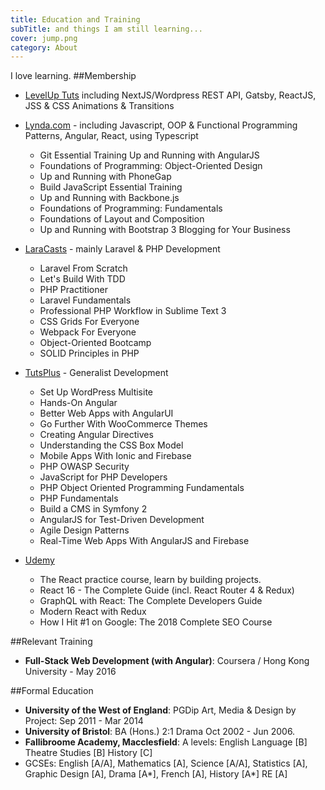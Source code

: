 ```yaml
---
title: Education and Training 
subTitle: and things I am still learning...
cover: jump.png
category: About
---
```

I love learning.
##Membership

* [LevelUp Tuts](https://www.leveluptutorials.com/tutorials)  including NextJS/Wordpress REST API, Gatsby, ReactJS, JSS & CSS Animations & Transitions

* [Lynda.com](https://www.lynda.com/) - including Javascript, OOP & Functional Programming Patterns, Angular, React, using Typescript

	* Git Essential Training Up and Running with AngularJS 
	* Foundations of Programming: Object-Oriented Design 
	* Up and Running with PhoneGap 
	* Build JavaScript Essential Training 
	* Up and Running with Backbone.js 
	* Foundations of Programming: Fundamentals 
	* Foundations of Layout and Composition
	* Up and Running with Bootstrap 3 Blogging for Your Business


* [LaraCasts](https://laracasts.com/) - mainly Laravel & PHP Development 

	* Laravel From Scratch 
	* Let's Build With TDD
	* PHP Practitioner
	* Laravel Fundamentals 
	* Professional PHP Workflow in Sublime Text 3
	* CSS Grids For Everyone
	* Webpack For Everyone
	* Object-Oriented Bootcamp
	* SOLID Principles in PHP


* [TutsPlus](https://code.tutsplus.com) - Generalist Development
	
	* Set Up WordPress Multisite
	* Hands-On Angular
	* Better Web Apps with AngularUI
	* Go Further With WooCommerce Themes
	* Creating Angular Directives
	* Understanding the CSS Box Model
	* Mobile Apps With Ionic and Firebase
	* PHP OWASP Security
	* JavaScript for PHP Developers
	* PHP Object Oriented Programming Fundamentals
	* PHP Fundamentals
	* Build a CMS in Symfony 2
	* AngularJS for Test-Driven Development
	* Agile Design Patterns
	* Real-Time Web Apps With AngularJS and Firebase
	

* [Udemy](https://www.udemy.com/)

	* The React practice course, learn by building projects.
	* React 16 - The Complete Guide (incl. React Router 4 & Redux)
	* GraphQL with React: The Complete Developers Guide
	* Modern React with Redux
	* How I Hit #1 on Google: The 2018 Complete SEO Course


##Relevant Training

* __Full-Stack Web Development (with Angular)__: Coursera / Hong Kong University - May 2016

##Formal Education

* __University of the West of England__: PGDip Art, Media & Design by Project: Sep 2011 - Mar 2014  
* __University of Bristol__: BA (Hons.) 2:1 Drama Oct 2002 - Jun 2006.
* __Fallibroome Academy, Macclesfield__: A levels: English Language [B] Theatre Studies [B] History [C] 
* GCSEs: English [A/A], Mathematics [A], Science [A/A], Statistics [A], Graphic Design [A], Drama [A*], French [A], History [A*] RE [A]


